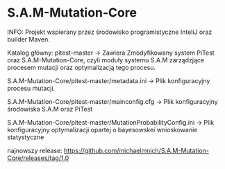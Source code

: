 # S.A.M-Mutation-Core

INFO: Projekt wspierany przez środowisko programistyczne InteliJ oraz builder Maven.

Katalog główny: pitest-master -> Zawiera Zmodyfikowany system PiTest oraz S.A.M-Mutation-Core,
czyli moduły systemu S.A.M zarządzjące procesem mutacji oraz optymalizacją tego procesu. 

S.A.M-Mutation-Core/pitest-master/metadata.ini -> Plik konfiguracyjny procesu mutacji.

S.A.M-Mutation-Core/pitest-master/mainconfig.cfg -> Plik konfiguracyjny środowiska S.A.M oraz PiTest

S.A.M-Mutation-Core/pitest-master/MutationProbabilityConfig.ini -> Plik konfiguracyjny optymalizacji
opartej o bayesowskei wnioskowanie statystyczne

najnowszy release: https://github.com/michaelmnich/S.A.M-Mutation-Core/releases/tag/1.0
